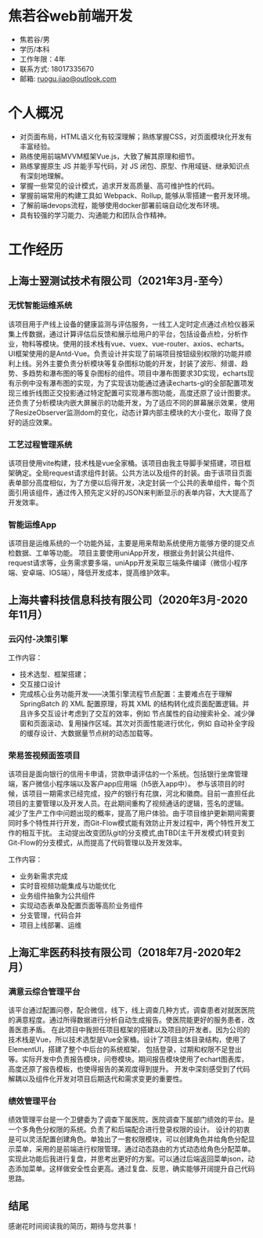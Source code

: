 # 焦若谷web前端开发

* 焦若谷/男
* 学历/本科
* 工作年限：4年
* 联系方式: 18017335670
* 邮箱: ruogu.jiao@outlook.com

# 个人概况

* 对页面布局，HTML语义化有较深理解；熟练掌握CSS，对页面模块化开发有丰富经验。
* 熟练使用前端MVVM框架Vue.js，大致了解其原理和细节。
* 熟练掌握原生 JS 并能手写代码，对 JS 闭包、原型、作用域链、继承知识点有深刻地理解。
* 掌握一些常见的设计模式，追求开发高质量、高可维护性的代码。
* 掌握前端常用的构建工具如 Webpack、Rollup, 能够从零搭建一套开发环境。
* 了解前端devops流程，能够使用docker部署前端自动化发布环境。
* 具有较强的学习能力、沟通能力和团队合作精神。

# 工作经历

## 上海士翌测试技术有限公司（2021年3月-至今）

### 无忧智能运维系统

该项目用于产线上设备的健康监测与评估服务，一线工人定时定点通过点检仪器采集上传数据，通过计算评估后反馈和展示给用户的平台，包括设备点检，分析作业，物料等模块。使用的技术栈有vue、vuex、vue-router、axios、echarts。UI框架使用的是Antd-Vue。负责设计并实现了前端项目按钮级别权限的功能并顺利上线。另外主要负责分析模块等复杂图标功能的开发，封装了波形、频谱、趋势、多趋势和瀑布图的等复杂图标的组件。项目中瀑布图要求3D实现，echarts现有示例中没有瀑布图的实现，为了实现该功能通过通读echarts-gl的全部配置项发现三维折线图正交投影通过特定配置可实现瀑布图功能，高度还原了设计图要求。还负责了分析模块内嵌大屏展示的功能开发，为了适应不同的屏幕展示效果，使用了ResizeObserver监测dom的变化，动态计算内部主模块的大小变化，取得了良好的适应效果。
### 工艺过程管理系统
该项目使用vite构建，技术栈是vue全家桶。该项目由我主导脚手架搭建，项目框架确定。全局request请求组件封装。公共方法以及组件的封装。由于该项目页面表单部分高度相似，为了方便以后得开发，决定封装一个公共的表单组件，每个页面引用该组件，通过传入预先定义好的JSON来判断显示的表单内容，大大提高了开发效率。

### 智能运维App

该项目是运维系统的一个功能外延，主要是用来帮助系统使用方能够方便的提交点检数据、工单等功能。 项目主要使用uniApp开发，根据业务封装公共组件、request请求等，业务需求要多端，uniApp开发采取三端条件编译（微信小程序端、安卓端、IOS端），降低开发成本，提高维护效率。

## 上海共睿科技信息科技有限公司（2020年3月-2020年11月）

### 云闪付-决策引擎

工作内容：

* 技术选型、框架搭建；
* 交互接口设计
* 完成核心业务功能开发——决策引擎流程节点配置：主要难点在于理解 SpringBatch 的 XML
配置原理，将其 XML 的结构转化成页面配置逻辑。并且许多交互设计考虑到了交互的效率，例如
节点属性的自动搜索补全、减少弹窗和页面滚动、复用操作区域。其次对页面性能进行优化，例如
自动补全字段的缓存设计、大数据量节点树的动态加载等。

### 荣易签视频面签项目

该项目是面向银行的信用卡申请，贷款申请评估的一个系统。包括银行坐席管理端，客户微信小程序端以及客户app应用端（h5嵌入app中）。
参与该项目的时候，该项目一期需求已经完成，投产的银行有花旗，河北和徽商。目前一直担任此项目的主要管理以及开发人员。在此期间重构了视频通话的逻辑，签名的逻辑。
减少了生产工作中问题出现的概率，提高了用户体验。由于项目维护更新期间需要同时多个特性并行开发，而Git-Flow模式能有效防止开发过程中，两个特性开发工作的相互干扰。
主动提出改变团队git的分支模式,由TBD(主干开发模式)转变到Git-Flow的分支模式，从而提高了代码管理以及开发效率。<br/>

工作内容：

* 业务新需求完成
* 实时音视频功能集成与功能优化
* 业务组件抽象为公共组件
* 实现动态表单及配置页面等高阶业务组件
* 分支管理，代码合并
* 项目上线部署、运维

## 上海汇芈医药科技有限公司（2018年7月-2020年2月）

### **满意云综合管理平台**

该平台通过配置问卷，配合微信，线下，线上调查几种方式，调查患者对就医医院的满意程度。通过所得数据进行分析自动生成报告。使医院能更好的服务患者，改善医患矛盾。
在此项目中我担任项目框架的搭建以及项目的开发者。因为公司的技术栈是Vue，所以技术选型是Vue全家桶。设计了项目主体目录结构，使用了ElementUI，搭建了整个中后台的系统框架，
包括登录，过期和权限不足登出等。实际开发中负责报告模块，问卷模块。期间报告模块使用了echart图表库，高度还原了报告模板，也使得报告的美观度得到提升。
开发中深刻感受到了代码解耦以及组件化开发对项目后期迭代和需求变更的重要性。

### **绩效管理平台**

绩效管理平台是一个卫健委为了调查下属医院，医院调查下属部门绩效的平台。是一个多角色分权限的系统。负责了和后端配合进行登录权限的设计。
设计的初衷是可以灵活配置创建角色。单独出了一套权限模块，可以创建角色并给角色分配显示菜单，采用的是前端进行权限管理。通过动态路由的方式动态给角色分配菜单。
实现此功能后我进行复盘，并思考出更好的方案。可以通过后端返回菜单json，动态添加菜单。这样做安全性会更高。通过复盘、反思，确实能够开阔提升自己代码思路。

## 结尾

感谢花时间阅读我的简历，期待与您共事！
